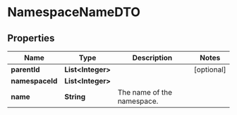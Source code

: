 

# NamespaceNameDTO

## Properties

Name | Type | Description | Notes
------------ | ------------- | ------------- | -------------
**parentId** | **List&lt;Integer&gt;** |  |  [optional]
**namespaceId** | **List&lt;Integer&gt;** |  | 
**name** | **String** | The name of the namespace. | 



